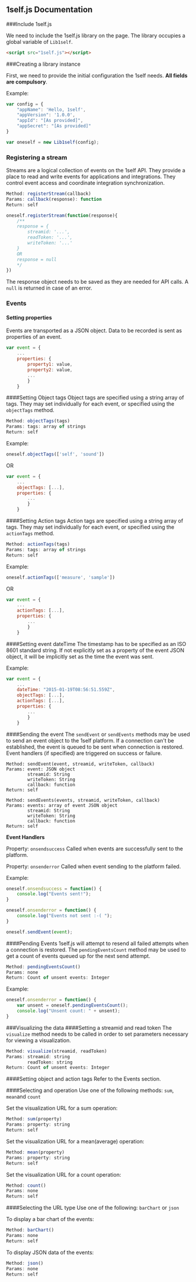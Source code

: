 1self.js Documentation
----------------------

###Include 1self.js

We need to include the 1self.js library on the page. The library occupies a global variable of `Lib1self`.

```html
<script src="1self.js"></script>
```
###Creating a library instance

First, we need to provide the initial configuration the 1self needs. **All fields are compulsory**. 

Example:
```javascript
var config = {
    "appName": 'Hello, 1self',
    "appVersion": '1.0.0',
    "appId": "[As provided]",
    "appSecret": "[As provided]"
}
```

```javascript
var oneself = new Lib1self(config);
```

### Registering a stream
Streams are a logical collection of events on the 1self API. They provide a place to read and write events for applications and integrations. They control event access and coordinate integration synchronization.

```javascript
Method: registerStream(callback)
Params: callback(response): function
Return: self
```
```javascript
oneself.registerStream(function(response){
	/** 
	response = {
		streamid: '...',
		readToken: '...',
		writeToken: '...'
	}
	OR
	response = null
	*/
})
```

The response object needs to be saved as they are needed for API calls. A `null` is returned in case of an error.

### Events
#### Setting properties
Events are transported as a JSON object. Data to be recorded is sent as properties of an event. 
```javascript
var event = {
	...
	properties: {
		property1: value,
		property2: value,
		...
		}
	}
```

####Setting Object tags
Object tags are specified using a string array of tags. They may set individually for each event, or specified using the ```objectTags``` method.
```javascript
Method: objectTags(tags)
Params: tags: array of strings
Return: self
```
Example:
```javascript
oneself.objectTags(['self', 'sound'])
```
OR
```javascript
var event = {
	...
	objectTags: [...],
	properties: {
		...
		}
	}
```  

####Setting Action tags
Action tags are specified using a string array of tags. They may set individually for each event, or specified using the ```actionTags``` method.
```javascript
Method: actionTags(tags)
Params: tags: array of strings
Return: self
```
Example:
```javascript
oneself.actionTags(['measure', 'sample'])
```
OR
```javascript
var event = {
	...
	actionTags: [...],
	properties: {
		...
		}
	}
```  


####Setting event dateTime
The timestamp has to be specified as an ISO 8601 standard string. If not explicitly set as a property of the event JSON object, it will be implicitly set as the time the event was sent.

Example:
```javascript
var event = {
	...
	dateTime: "2015-01-19T08:56:51.559Z",
	objectTags: [...],
	actionTags: [...],
	properties: {
		...
		}
	}
```  

####Sending the event
The ```sendEvent``` or ```sendEvents``` methods may be used to send an event object to the 1self platform. 
If a connection can't be established, the event is queued to be sent when connection is restored. Event handlers (if specified) are triggered on success or failure.

```
Method: sendEvent(event, streamid, writeToken, callback)
Params: event: JSON object
		streamid: String
		writeToken: String
		callback: function
Return: self
```

```
Method: sendEvents(events, streamid, writeToken, callback)
Params: events: array of event JSON object
		streamid: String
		writeToken: String
		callback: function
Return: self
```

**Event Handlers**

Property:  ```onsendsuccess```
Called when events are successfully sent to the platform.

Property: ```onsenderror```
Called when event sending to the platform failed.

Example:
```javascript
oneself.onsendsuccess = function() {
	console.log("Events sent!");
}

oneself.onsenderror = function() {
	console.log("Events not sent :-( ");
}

oneself.sendEvent(event);
```

####Pending Events
1self.js will attempt to resend all failed attempts when a connection is restored. The ```pendingEventsCount``` method may be used to get a count of events queued up for the next send attempt.

```javascript
Method: pendingEventsCount()
Params: none
Return: Count of unsent events: Integer
```

Example:
```javascript
oneself.onsenderror = function() {
	var unsent = oneself.pendingEventsCount();
	console.log("Unsent count: " + unsent);
}
```

###Visualizing the data
####Setting a streamid and read token
The ```visualize``` method needs to be called in order to set parameters necessary for viewing a visualization.

```javascript
Method: visualize(streamid, readToken)
Params: streamid: string
		readToken: string
Return: Count of unsent events: Integer
```
####Setting object and action tags
Refer to the Events section.

####Selecting and operation
Use one of the following methods: ```sum```, ```mean```and ```count```

Set the visualization URL for a sum operation:
```javascript
Method: sum(property)
Params: property: string
Return: self
```
Set the visualization URL for a mean(average) operation:
```javascript
Method: mean(property)
Params: property: string
Return: self
```
Set the visualization URL for a count operation:
```javascript
Method: count()
Params: none
Return: self
```

####Selecting the URL type
Use one of the following: ```barChart``` or ```json```

To display a bar chart of the events:
```javascript
Method: barChart()
Params: none
Return: self
```

To display JSON data of the events:
```javascript
Method: json()
Params: none
Return: self
```